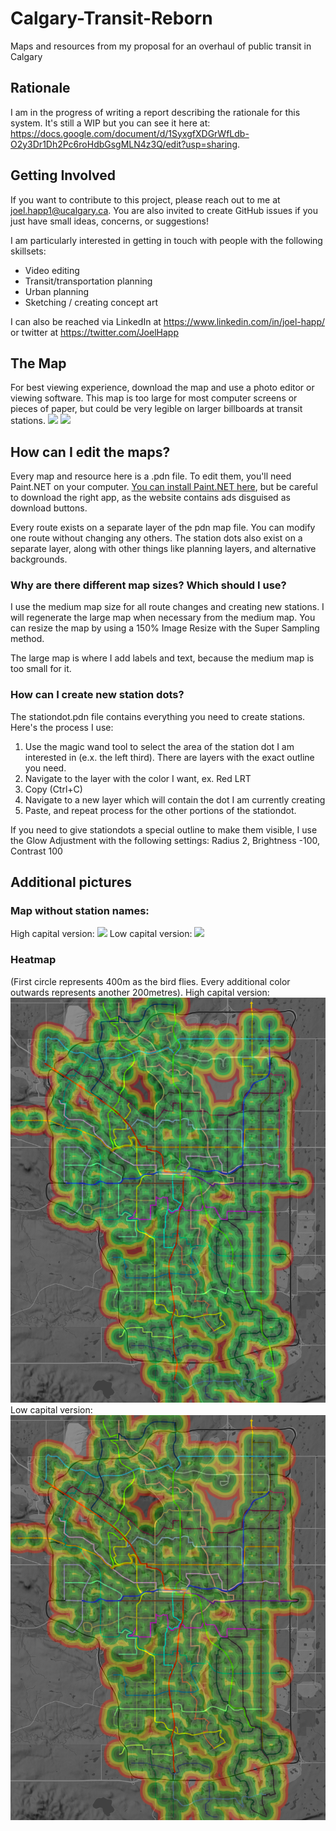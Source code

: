 # Calgary-Transit-Reborn
Maps and resources from my proposal for an overhaul of public transit in Calgary

## Rationale
I am in the progress of writing a report describing the rationale for this system. It's still a WIP but you can see it here at:
https://docs.google.com/document/d/1SyxgfXDGrWfLdb-O2y3Dr1Dh2Pc6roHdbGsgMLN4z3Q/edit?usp=sharing. 

## Getting Involved
If you want to contribute to this project, please reach out to me at joel.happ1@ucalgary.ca. You are also invited to create GitHub issues if you just have small ideas, concerns, or suggestions!

I am particularly interested in getting in touch with people with the following skillsets:
- Video editing
- Transit/transportation planning
- Urban planning
- Sketching / creating concept art

I can also be reached via LinkedIn at https://www.linkedin.com/in/joel-happ/ or twitter at https://twitter.com/JoelHapp

## The Map
For best viewing experience, download the map and use a photo editor or viewing software. This map is too large for most computer screens or pieces of paper, but could be very legible on larger billboards at transit stations.
![](large_png_highcap.png?raw=true)
![](large_png_lowcap.png?raw=true)

## How can I edit the maps?
Every map and resource here is a .pdn file. To edit them, you'll need Paint.NET on your computer. [You can install Paint.NET here](https://www.getpaint.net/download.html#download),
but be careful to download the right app, as the website contains ads disguised as download buttons.


Every route exists on a separate layer of the pdn map file. You can modify one route without changing any others. 
The station dots also exist on a separate layer, along with other things like planning layers, and alternative backgrounds. 


### Why are there different map sizes? Which should I use?

I use the medium map size for all route changes and creating new stations. I will regenerate the large map when necessary from the medium map.
You can resize the map by using a 150% Image Resize with the Super Sampling method.

The large map is where I add labels and text, because the medium map is too small for it. 

### How can I create new station dots?

The stationdot.pdn file contains everything you need to create stations. Here's the process I use:
1. Use the magic wand tool to select the area of the station dot I am interested in (e.x. the left third). There are layers with the exact outline you need.
2. Navigate to the layer with the color I want, ex. Red LRT
3. Copy (Ctrl+C)
4. Navigate to a new layer which will contain the dot I am currently creating
5. Paste, and repeat process for the other portions of the stationdot.

If you need to give stationdots a special outline to make them visible, I use the Glow Adjustment with the following settings: Radius 2, Brightness -100, Contrast 100

## Additional pictures

### Map without station names:
High capital version:
![](map_no_station_names_high.png?raw=true)
Low capital version:
![](map_no_station_names_low.png?raw=true)


### Heatmap
(First circle represents 400m as the bird flies. Every additional color outwards represents another 200metres).
High capital version:
![](heatmap_highcap.png?raw=true)
Low capital version:
![](heatmap_lowcap.png?raw=true)

